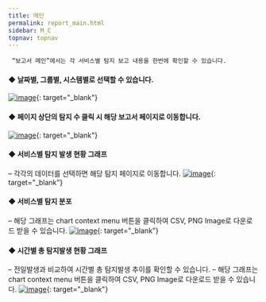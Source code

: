 ```yaml
---
title: 메인
permalink: report_main.html
sidebar: M_C
topnav: topnav
---
```


     “보고서 메인”에서는 각 서비스별 탐지 보고 내용을 한번에 확인할 수 있습니다.

#### ◆ 날짜별, 그룹별, 시스템별로 선택할 수 있습니다.
[![image](/docs/images/Manual/common/report/main/1.png)](/docs/images/Manual/common/report/main/1.png){: target="_blank"} 

#### ◆ 페이지 상단의 탐지 수 클릭 시 해당 보고서 페이지로 이동합니다.
[![image](/docs/images/Manual/common/report/main/2.png)](/docs/images/Manual/common/report/main/2.png){: target="_blank"} 

#### ◆ 서비스별 탐지 발생 현황 그래프

– 각각의 데이터를 선택하면 해당 탐지 페이지로 이동합니다.
[![image](/docs/images/Manual/common/report/main/3.png)](/docs/images/Manual/common/report/main/3.png){: target="_blank"} 

#### ◆ 서비스별 탐지 분포

– 해당 그래프는 chart context menu 버튼을 클릭하여 CSV, PNG Image로 다운로드 받을 수 있습니다.
[![image](/docs/images/Manual/common/report/main/4.png)](/docs/images/Manual/common/report/main/4.png){: target="_blank"} 

#### ◆ 시간별 총 탐지발생 현황 그래프

– 전일발생과 비교하여 시간별 총 탐지발생 추이를 확인할 수 있습니다.
– 해당 그래프는 chart context menu 버튼을 클릭하여 CSV, PNG Image로 다운로드 받을 수 있습니다.
[![image](/docs/images/Manual/common/report/main/5.png)](/docs/images/Manual/common/report/main/5.png){: target="_blank"} 

